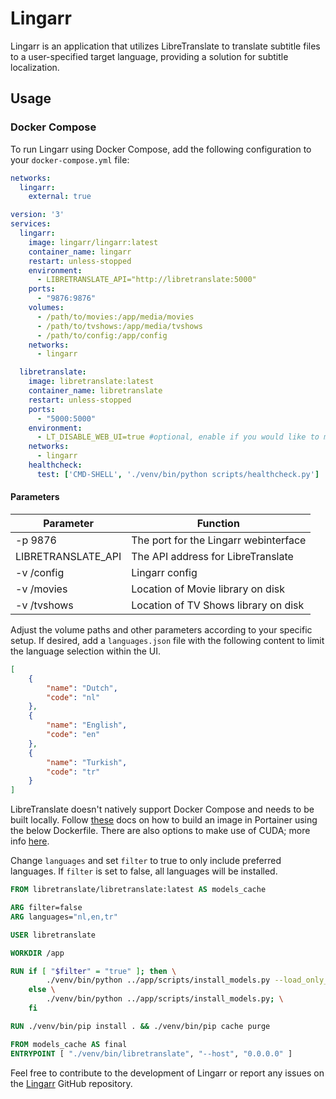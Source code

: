 # Lingarr

Lingarr is an application that utilizes LibreTranslate to translate subtitle files to a user-specified target language, providing a solution for subtitle localization.

## Usage

### Docker Compose

To run Lingarr using Docker Compose, add the following configuration to your `docker-compose.yml` file:

```yaml
networks:
  lingarr:
    external: true

version: '3'
services:
  lingarr:
    image: lingarr/lingarr:latest
    container_name: lingarr
    restart: unless-stopped
    environment:
      - LIBRETRANSLATE_API="http://libretranslate:5000"
    ports:
      - "9876:9876"
    volumes:
      - /path/to/movies:/app/media/movies
      - /path/to/tvshows:/app/media/tvshows
      - /path/to/config:/app/config
    networks:
      - lingarr

  libretranslate:
    image: libretranslate:latest
    container_name: libretranslate
    restart: unless-stopped
    ports:
      - "5000:5000"
    environment:
      - LT_DISABLE_WEB_UI=true #optional, enable if you would like to make use of the libretranslate ui 
    networks:
      - lingarr
    healthcheck:
      test: ['CMD-SHELL', './venv/bin/python scripts/healthcheck.py']
```

#### Parameters
|Parameter   |Function   |
|---|---|
|-p 9876   |The port for the Lingarr webinterface   |
|LIBRETRANSLATE_API   |The API address for LibreTranslate   |
-v /config   |Lingarr config
-v /movies   |Location of Movie library on disk
-v /tvshows   |Location of TV Shows library on disk

Adjust the volume paths and other parameters according to your specific setup. 
If desired, add a `languages.json` file with the following content to limit the language selection within the UI.

```json
[
    {
        "name": "Dutch",
        "code": "nl"
    },
    {
        "name": "English",
        "code": "en"
    },
    {
        "name": "Turkish",
        "code": "tr"
    }
]
```

LibreTranslate doesn't natively support Docker Compose and needs to be built locally. Follow [these](https://docs.portainer.io/user/docker/images/build) docs on how to build an image in Portainer using the below Dockerfile. There are also options to make use of CUDA; more info [here](https://github.com/LibreTranslate/LibreTranslate).

Change `languages` and set `filter` to true to only include preferred languages. If `filter` is set to false, all languages will be installed.

```dockerfile
FROM libretranslate/libretranslate:latest AS models_cache

ARG filter=false
ARG languages="nl,en,tr"

USER libretranslate

WORKDIR /app

RUN if [ "$filter" = "true" ]; then \
        ./venv/bin/python ../app/scripts/install_models.py --load_only_lang_codes "$languages"; \
    else \
        ./venv/bin/python ../app/scripts/install_models.py; \
    fi

RUN ./venv/bin/pip install . && ./venv/bin/pip cache purge

FROM models_cache AS final
ENTRYPOINT [ "./venv/bin/libretranslate", "--host", "0.0.0.0" ]
```

Feel free to contribute to the development of Lingarr or report any issues on the [Lingarr](https://github.com/lingarr-translate/lingarr) GitHub repository.
